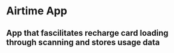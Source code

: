 # Airtime App 
## App that fascilitates recharge card loading through scanning and stores usage data